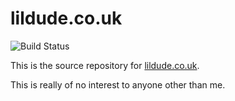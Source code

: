 lildude.co.uk
=============

![Build Status](https://github.com/lildude/lildude.co.uk/workflows/Run%20Tests/badge.svg)

This is the source repository for [lildude.co.uk](https://lildude.co.uk).

This is really of no interest to anyone other than me.

